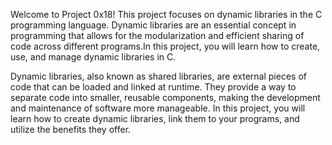 Welcome to Project 0x18! This project focuses on dynamic libraries in the C programming language.
Dynamic libraries are an essential concept in programming that allows for the modularization and efficient sharing of code across different programs.In this project, you will learn how to create, use, and manage dynamic libraries in C.

Dynamic libraries, also known as shared libraries, are external pieces of code that can be loaded and linked at runtime.
They provide a way to separate code into smaller, reusable components, making the development and maintenance of software more manageable.
In this project, you will learn how to create dynamic libraries, link them to your programs, and utilize the benefits they offer.


